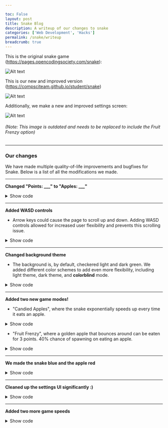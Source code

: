 ```yaml
---

toc: False
layout: post
title: Snake Blog
description: A writeup of our changes to snake
categories: ['Web Development', 'Hacks']
permalink: /snake/writeup
breadcrumb: true
---
```


This is the original snake game (<https://pages.opencodingsociety.com/snake>): 

![Alt text]({{site.baseurl}}/images/posts/oldsnake.png "Image of old snake game")

This is our new and improved version (<https://compsciteam.github.io/student/snake>)

![Alt text]({{site.baseurl}}/images/posts/newsnake.png "Image of old snake game")

Additionally, we make a new and improved settings screen:

![Alt text]({{site.baseurl}}/images/posts/newsnakesettings.png "Image of improved settings screen")

<h6>(Note: This image is outdated and needs to be replaced to include the Fruit Frenzy option)</h6>

<hr>

### Our changes

We have made multiple quality-of-life improvements and bugfixes for Snake. Below is a list of all the modifications we made.

<hr>

**Changed "Points: ___" to "Apples: ___"**

<details>
<summary>Show code</summary>
<pre><code class="language-html">
&lt;p class="fs-4"&gt;Apples: &lt;span id="score_value"&gt;0&lt;/span&gt;&lt;/p&gt;
</code></pre>
</details>

<hr>

**Added WASD controls**
- Arrow keys could cause the page to scroll up and down. Adding WASD controls allowed for increased user flexibility and prevents this scrolling issue.

<details>
<summary>Show code</summary>
<pre><code class="language-js">
let changeDir = function(key){
    switch(key) {
        case 37: case 65: // left arrow / 'A'
            if (snake_dir !== 1) snake_next_dir = 3;
            break;
        case 38: case 87: // up arrow / 'W'
            if (snake_dir !== 2) snake_next_dir = 0;
            break;
        case 39: case 68: // right arrow / 'D'
            if (snake_dir !== 3) snake_next_dir = 1;
            break;
        case 40: case 83: // down arrow / 'S'
            if (snake_dir !== 0) snake_next_dir = 2;
            break;
    }
}
canvas.onkeydown = function(evt) {
    changeDir(evt.keyCode);
}
</code></pre>
</details>

<hr>

**Changed background theme**
- The background is, by default, checkered light and dark green. We added different color schemes to add even more flexibility, including light theme, dark theme, and **colorblind** mode.

<details>
<summary>Show code</summary>
<pre><code class="language-js">
function applyMode(mode){
    switch(mode){
        case 'colorblind':
            color_light_tile = '#ffd97a'; color_dark_tile  = '#ffd15a';
            color_snake = '#0000ff'; color_apple = '#ff00ff';
            break;
        case 'light':
            color_light_tile = '#f0f8e8'; color_dark_tile  = '#dfeccf';
            color_snake = '#0b63d6'; color_apple = '#d32f2f';
            break;
        case 'dark':
            color_light_tile = '#355a2b'; color_dark_tile  = '#243b1b';
            color_snake = '#1e90ff'; color_apple = '#ff6b6b';
            break;
        default:
            color_light_tile = '#a9d750'; color_dark_tile  = '#a2d148';
            color_snake = '#2f00ffff'; color_apple = '#ff0000ff';
    }
    // repaint if playing
    if(snake && snake.length){
        for(let y = 0; y < canvas.height / BLOCK; y++) {
            for(let x = 0; x < canvas.width / BLOCK; x++) {
                ctx.fillStyle = ((x + y) % 2 === 0) ? color_light_tile : color_dark_tile;
                ctx.fillRect(x * BLOCK, y * BLOCK, BLOCK, BLOCK);
            }
        }
        for(let i = 0; i < snake.length; i++) activeDot(snake[i].x, snake[i].y);
        activeApple(food.x, food.y);
    }
}
</code></pre>
</details>

<hr>

**Added two new game modes!**
- "Candied Apples", where the snake exponentially speeds up every time it eats an apple.

<details>
<summary>Show code</summary>
<pre><code class="language-js">
if(current_gamemode === 'candied'){
    const newSpeed = Math.max(6, Number(snake_speed) - 5);
    setSnakeSpeed(newSpeed);
}
</code></pre>
</details>

- "Fruit Frenzy", where a golden apple that bounces around can be eaten for 3 points. 40% chance of spawning on eating an apple.

<details>
<summary>Show code</summary>
<pre><code class="language-js">
// Code to spawn golden fruit
if(current_gamemode === 'fruit_frenzy' && Math.random() < 0.4 && !goldenFood.active){
    let gx = Math.floor(Math.random() * ((canvas.width / BLOCK) - 1));
    let gy = Math.floor(Math.random() * ((canvas.height / BLOCK) - 1));
    goldenFood.x = gx; goldenFood.y = gy;
    goldenFood.vx = (Math.random() < 0.5) ? 1 : -1;
    goldenFood.vy = (Math.random() < 0.5) ? 1 : -1;
    goldenFood.active = true;
}

// Code to move the fruit
if(goldenFood.active){
    let nextX = goldenFood.x + goldenFood.vx;
    let nextY = goldenFood.y + goldenFood.vy;
    if(nextX < 0 || nextX >= canvas.width / BLOCK) goldenFood.vx *= -1;
    if(nextY < 0 || nextY >= canvas.height / BLOCK) goldenFood.vy *= -1;
    goldenFood.x = nextX;
    goldenFood.y = nextY;
}
</code></pre>
</details>

<hr>

**We made the snake blue and the apple red**

<details>
<summary>Show code</summary>
<pre><code class="language-js">
let activeDot = function(x, y){
    ctx.fillStyle = color_snake; // blue snake
    ctx.fillRect(x * BLOCK, y * BLOCK, BLOCK, BLOCK);
}
let activeApple = function(x, y){
    ctx.fillStyle = color_apple; // red apple
    ctx.fillRect(x * BLOCK, y * BLOCK, BLOCK, BLOCK);
}
</code></pre>
</details>

<hr>

**Cleaned up the settings UI significantly :)**

<details>
<summary>Show code</summary>
<pre><code class="language-css">
#setting input{ display:none; }
#setting label{ cursor: pointer; }
#setting input:checked + label{ background-color: #FFF; color: #000; }

#setting { 
    display: flex;
    justify-content: center;
    align-items: center;
    padding: 1rem;
}
.settings-card{
    width: 100%;
    max-width: 420px;
    background: rgba(0,0,0,0.18);
    border-radius: 12px;
    padding: 18px;
    box-shadow: 0 6px 18px rgba(0,0,0,0.35);
    text-align: left;
}
.settings-title{
    font-size: 1.15rem;
    margin-bottom: 8px;
    font-weight: 600;
    color: #fff;
}
.setting-group{
    margin: 12px 0;
}
.option-row{
    display: flex;
    gap: 8px;
    flex-wrap: wrap;
    margin-top: 8px;
}

#setting input + label{
    display: inline-block;
    padding: 8px 14px;
    border-radius: 999px;
    background: rgba(255,255,255,0.06);
    color: #eaeaea;
    border: 1px solid rgba(255,255,255,0.06);
    transition: all 0.15s ease-in-out;
    user-select: none;
}
#setting input:checked + label{
    background-color: #fff;
    color: #000;
    box-shadow: 0 4px 10px rgba(0,0,0,0.2) inset;
    transform: translateY(-1px);
}
#setting p{ color: #f1f1f1; }

@media (max-width: 520px){
    .game-shell{ padding: 12px; border-radius: 10px; }
    .screen-card, .settings-card{ margin: 10px; padding: 14px; }
    canvas{ border-width: 4px; }
}
</code></pre>
</details>

<hr>

**Added two more game speeds**

<details>
<summary>Show code</summary>
<pre><code class="language-html">
<div class="option-row">
    <input id="speed_turtle" type="radio" name="speed" value="220"/>
    <label for="speed_turtle">Turtle</label>
    <input id="speed1" type="radio" name="speed" value="120" checked/>
    <label for="speed1">Slow</label>
    <input id="speed2" type="radio" name="speed" value="75"/>
    <label for="speed2">Normal</label>
    <input id="speed3" type="radio" name="speed" value="35"/>
    <label for="speed3">Fast</label>
    <input id="speed_troll" type="radio" name="speed" value="8"/>
    <label for="speed_troll">Troll</label>
</div>
</code></pre>
</details>
